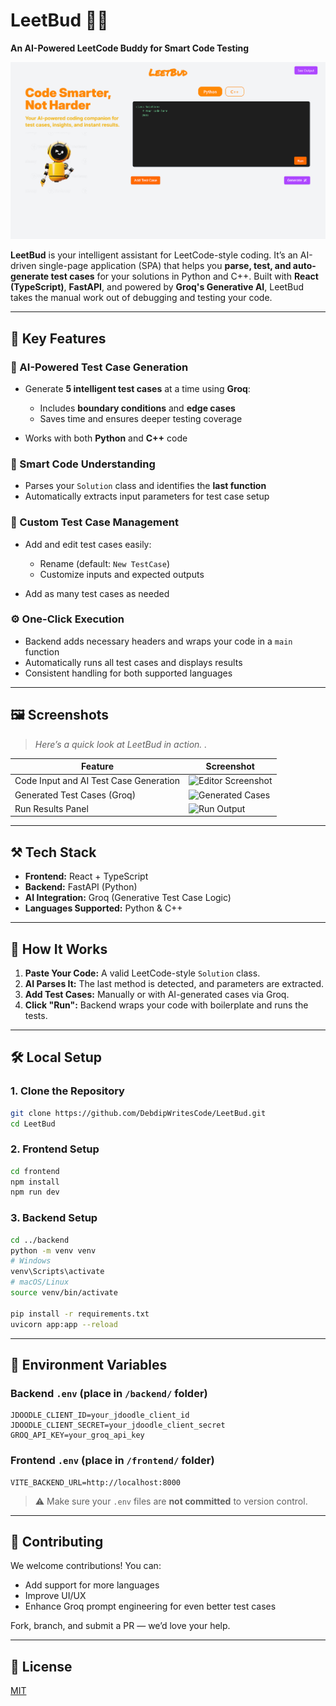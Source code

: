 # LeetBud 🤖🧠

**An AI-Powered LeetCode Buddy for Smart Code Testing**

![LeetBud Cover](./frontend/public/readme-cover.png)

**LeetBud** is your intelligent assistant for LeetCode-style coding. It’s an AI-driven single-page application (SPA) that helps you **parse, test, and auto-generate test cases** for your solutions in Python and C++. Built with **React (TypeScript)**, **FastAPI**, and powered by **Groq's Generative AI**, LeetBud takes the manual work out of debugging and testing your code.

---

## 🌟 Key Features

### 🧠 AI-Powered Test Case Generation

* Generate **5 intelligent test cases** at a time using **Groq**:

  * Includes **boundary conditions** and **edge cases**
  * Saves time and ensures deeper testing coverage
* Works with both **Python** and **C++** code

### 🧩 Smart Code Understanding

* Parses your `Solution` class and identifies the **last function**
* Automatically extracts input parameters for test case setup

### 🧪 Custom Test Case Management

* Add and edit test cases easily:

  * Rename (default: `New TestCase`)
  * Customize inputs and expected outputs
* Add as many test cases as needed

### ⚙️ One-Click Execution

* Backend adds necessary headers and wraps your code in a `main` function
* Automatically runs all test cases and displays results
* Consistent handling for both supported languages

---

## 🖼️ Screenshots

> *Here’s a quick look at LeetBud in action. .*

| Feature                                | Screenshot                                      |
| -------------------------------------- | ----------------------------------------------- |
| Code Input and AI Test Case Generation | ![Editor Screenshot](readme-images/editor.png)  |
| Generated Test Cases (Groq)            | ![Generated Cases](readme-images/generated.png) |
| Run Results Panel                      | ![Run Output](readme-images/output.png)         |

---

## ⚒ Tech Stack

* **Frontend:** React + TypeScript
* **Backend:** FastAPI (Python)
* **AI Integration:** Groq (Generative Test Case Logic)
* **Languages Supported:** Python & C++

---

## 🚀 How It Works

1. **Paste Your Code:** A valid LeetCode-style `Solution` class.
2. **AI Parses It:** The last method is detected, and parameters are extracted.
3. **Add Test Cases:** Manually or with AI-generated cases via Groq.
4. **Click "Run":** Backend wraps your code with boilerplate and runs the tests.

---

## 🛠 Local Setup

### 1. Clone the Repository

```bash
git clone https://github.com/DebdipWritesCode/LeetBud.git
cd LeetBud
```

### 2. Frontend Setup

```bash
cd frontend
npm install
npm run dev
```

### 3. Backend Setup

```bash
cd ../backend
python -m venv venv
# Windows
venv\Scripts\activate
# macOS/Linux
source venv/bin/activate

pip install -r requirements.txt
uvicorn app:app --reload
```

---

## 🔐 Environment Variables

### Backend `.env` (place in `/backend/` folder)

```env
JDOODLE_CLIENT_ID=your_jdoodle_client_id
JDOODLE_CLIENT_SECRET=your_jdoodle_client_secret
GROQ_API_KEY=your_groq_api_key
```

### Frontend `.env` (place in `/frontend/` folder)

```env
VITE_BACKEND_URL=http://localhost:8000
```

> ⚠️ Make sure your `.env` files are **not committed** to version control.

---

## 📢 Contributing

We welcome contributions! You can:

* Add support for more languages
* Improve UI/UX
* Enhance Groq prompt engineering for even better test cases

Fork, branch, and submit a PR — we’d love your help.

---

## 📄 License

[MIT](LICENSE)